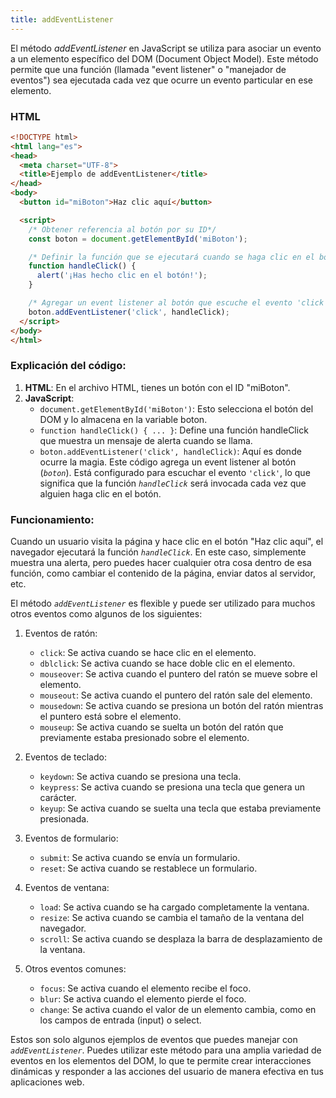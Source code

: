 ```yaml
---
title: addEventListener
---
```


El método *addEventListener* en JavaScript se utiliza para asociar un evento a un elemento específico del DOM (Document Object Model). Este método permite que una función (llamada "event listener" o "manejador de eventos") sea ejecutada cada vez que ocurre un evento particular en ese elemento.

### HTML

```html
<!DOCTYPE html>
<html lang="es">
<head>
  <meta charset="UTF-8">
  <title>Ejemplo de addEventListener</title>
</head>
<body>
  <button id="miBoton">Haz clic aquí</button>

  <script>
    /* Obtener referencia al botón por su ID*/
    const boton = document.getElementById('miBoton');

    /* Definir la función que se ejecutará cuando se haga clic en el botón*/
    function handleClick() {
      alert('¡Has hecho clic en el botón!');
    }

    /* Agregar un event listener al botón que escuche el evento 'click' y llame a la función handleClick*/
    boton.addEventListener('click', handleClick);
  </script>
</body>
</html>
```

### Explicación del código:

1. **HTML**: En el archivo HTML, tienes un botón con el ID "miBoton".
2. **JavaScript**:
    * `document.getElementById('miBoton')`: Esto selecciona el botón del DOM y lo almacena en la variable boton.
    * `function handleClick() { ... }`: Define una función handleClick que muestra un mensaje de alerta cuando se llama.
    * `boton.addEventListener('click', handleClick)`: Aquí es donde ocurre la magia. Este código agrega un event listener al botón (*`boton`*). Está configurado para escuchar el evento `'click'`, lo que significa que la función *`handleClick`* será invocada cada vez que alguien haga clic en el botón.

### Funcionamiento:

Cuando un usuario visita la página y hace clic en el botón "Haz clic aquí", el navegador ejecutará la función *`handleClick`*. En este caso, simplemente muestra una alerta, pero puedes hacer cualquier otra cosa dentro de esa función, como cambiar el contenido de la página, enviar datos al servidor, etc.

El método *`addEventListener`* es flexible y puede ser utilizado para muchos otros eventos como algunos de los siguientes:

1. Eventos de ratón:
    * `click`: Se activa cuando se hace clic en el elemento.
    * `dblclick`: Se activa cuando se hace doble clic en el elemento.
    * `mouseover`: Se activa cuando el puntero del ratón se mueve sobre el elemento.
    * `mouseout`: Se activa cuando el puntero del ratón sale del elemento.
    * `mousedown`: Se activa cuando se presiona un botón del ratón mientras el puntero está sobre el elemento.
    * `mouseup`: Se activa cuando se suelta un botón del ratón que previamente estaba presionado sobre el elemento.

2. Eventos de teclado:
    * `keydown`: Se activa cuando se presiona una tecla.
    * `keypress`: Se activa cuando se presiona una tecla que genera un carácter.
    * `keyup`: Se activa cuando se suelta una tecla que estaba previamente presionada.

3. Eventos de formulario:
    * `submit`: Se activa cuando se envía un formulario.
    * `reset`: Se activa cuando se restablece un formulario.

4. Eventos de ventana:
    * `load`: Se activa cuando se ha cargado completamente la ventana.
    * `resize`: Se activa cuando se cambia el tamaño de la ventana del navegador.
    * `scroll`: Se activa cuando se desplaza la barra de desplazamiento de la ventana.

5. Otros eventos comunes:
    * `focus`: Se activa cuando el elemento recibe el foco.
    * `blur`: Se activa cuando el elemento pierde el foco.
    * `change`: Se activa cuando el valor de un elemento cambia, como en los campos de entrada (input) o select.

Estos son solo algunos ejemplos de eventos que puedes manejar con *`addEventListener`*. Puedes utilizar este método para una amplia variedad de eventos en los elementos del DOM, lo que te permite crear interacciones dinámicas y responder a las acciones del usuario de manera efectiva en tus aplicaciones web.